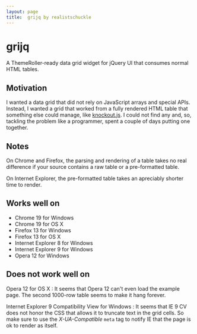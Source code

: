 ```yaml
---
layout: page
title:  grijq by realistschuckle
---
```

# grijq

A ThemeRoller-ready data grid widget for jQuery UI that consumes normal HTML
tables.

## Motivation

I wanted a data grid that did not rely on JavaScript arrays and special APIs.
Instead, I wanted a grid that worked from a fully rendered HTML table that
something else could manage, like [knockout.js](http://knockoutjs.com). I
could not find any and, so, tackling the problem like a programmer, spent a
couple of days putting one together.

## Notes

On Chrome and Firefox, the parsing and rendering of a table takes no real
difference if your source contains a raw table or a pre-formatted table.

On Internet Explorer, the pre-formatted table takes an apreciably shorter time
to render.

## Works well on

* Chrome 19 for Windows
* Chrome 19 for OS X
* Firefox 13 for Windows
* Firefox 13 for OS X
* Internet Explorer 8 for Windows
* Internet Explorer 9 for Windows
* Opera 12 for Windows

## Does not work well on

Opera 12 for OS X
: It seems that Opera 12 can't even load the example page. The second 1000-row
  table seems to make it hang forever.

Internet Explorer 9 Compatibility View for Windows
: It seems that IE 9 CV does not honor the CSS that allows it to truncate text
  in the grid cells. So make sure to use the *X-UA-Compatible* `meta` tag to
  notify IE that the page is ok to render as itself.
